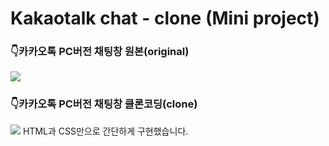 # Kakaotalk chat - clone (Mini project)

### 👇카카오톡 PC버전 채팅창 원본(original)
<img src="https://t1.kakaocdn.net/kakaocorp/Service/KakaoTalk/pc/slide/talkpc_pcversion_01.jpg">

### 👇카카오톡 PC버전 채팅창 클론코딩(clone)
<img src="https://user-images.githubusercontent.com/66506477/104013716-2f758380-51f5-11eb-9d2b-5ce823cd44fc.gif">
HTML과 CSS만으로 간단하게 구현했습니다.
